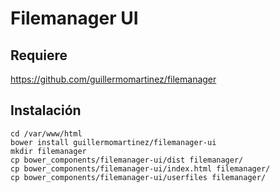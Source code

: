 # Filemanager UI

## Requiere
https://github.com/guillermomartinez/filemanager

## Instalación
```
cd /var/www/html
bower install guillermomartinez/filemanager-ui
mkdir filemanager
cp bower_components/filemanager-ui/dist filemanager/
cp bower_components/filemanager-ui/index.html filemanager/
cp bower_components/filemanager-ui/userfiles filemanager/
```
